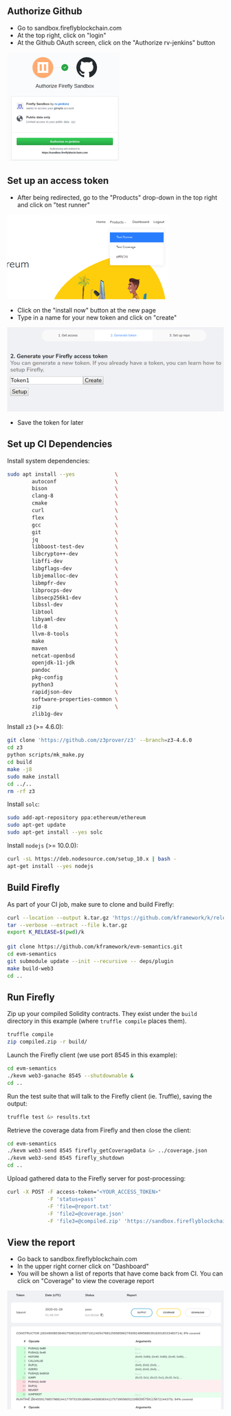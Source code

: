 ## Authorize Github

-   Go to sandbox.fireflyblockchain.com
-   At the top right, click on "login"
-   At the Github OAuth screen, click on the "Authorize rv-jenkins" button

![](img/1authorize.png)

## Set up an access token

-   After being redirected, go to the "Products" drop-down in the top right and click on "test runner"

![](img/2testrunner.png)

-   Click on the "install now" button at the new page
-   Type in a name for your new token and click on "create"

![](img/3createtoken.png)

-   Save the token for later

## Set up CI Dependencies

Install system dependencies:

```sh
sudo apt install --yes             \
        autoconf                   \
        bison                      \
        clang-8                    \
        cmake                      \
        curl                       \
        flex                       \
        gcc                        \
        git                        \
        jq                         \
        libboost-test-dev          \
        libcrypto++-dev            \
        libffi-dev                 \
        libgflags-dev              \
        libjemalloc-dev            \
        libmpfr-dev                \
        libprocps-dev              \
        libsecp256k1-dev           \
        libssl-dev                 \
        libtool                    \
        libyaml-dev                \
        lld-8                      \
        llvm-8-tools               \
        make                       \
        maven                      \
        netcat-openbsd             \
        openjdk-11-jdk             \
        pandoc                     \
        pkg-config                 \
        python3                    \
        rapidjson-dev              \
        software-properties-common \
        zip                        \
        zlib1g-dev
```

Install `z3` (>= 4.6.0):

```sh
git clone 'https://github.com/z3prover/z3' --branch=z3-4.6.0
cd z3
python scripts/mk_make.py
cd build
make -j8
sudo make install
cd ../..
rm -rf z3
```

Install `solc`:

```sh
sudo add-apt-repository ppa:ethereum/ethereum
sudo apt-get update
sudo apt-get install --yes solc
```

Install `nodejs` (>= 10.0.0):

```sh
curl -sL https://deb.nodesource.com/setup_10.x | bash -
apt-get install --yes nodejs
```

## Build Firefly

As part of your CI job, make sure to clone and build Firefly:

```sh
curl --location --output k.tar.gz 'https://github.com/kframework/k/releases/download/v5.0.0-9985955/k-nightly.tar.gz'
tar --verbose --extract --file k.tar.gz
export K_RELEASE=$(pwd)/k

git clone https://github.com/kframework/evm-semantics.git
cd evm-semantics
git submodule update --init --recursive -- deps/plugin
make build-web3
cd ..
```

## Run Firefly

Zip up your compiled Solidity contracts.
They exist under the `build` directory in this example (where `truffle compile` places them).

```sh
truffle compile
zip compiled.zip -r build/
```

Launch the Firefly client (we use port 8545 in this example):

```sh
cd evm-semantics
./kevm web3-ganache 8545 --shutdownable &
cd ..
```

Run the test suite that will talk to the Firefly client (ie. Truffle), saving the output:

```sh
truffle test &> results.txt
```

Retrieve the coverage data from Firefly and then close the client:

```sh
cd evm-semantics
./kevm web3-send 8545 firefly_getCoverageData &> ../coverage.json
./kevm web3-send 8545 firefly_shutdown
cd ..
```

Upload gathered data to the Firefly server for post-processing:

```sh
curl -X POST -F access-token="<YOUR_ACCESS_TOKEN>"                                   \
             -F 'status=pass'                                                        \
             -F 'file=@report.txt'                                                   \
             -F 'file2=@coverage.json'                                               \
             -F 'file3=@compiled.zip' 'https://sandbox.fireflyblockchain.com/report'
```

## View the report

-   Go back to sandbox.fireflyblockchain.com
-   In the upper right corner click on "Dashboard"
-   You will be shown a list of reports that have come back from CI. You can click on "Coverage" to view the coverage report

![](img/4coverage.png)
